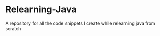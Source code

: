 # Relearning-Java
A repository for all the code snippets I create while relearning java from scratch
